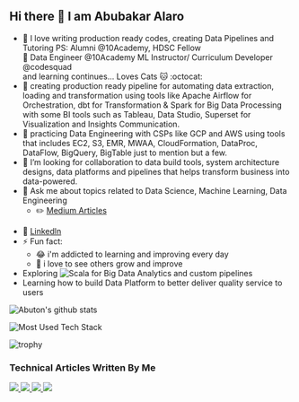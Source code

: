 ## Hi there 👋 I am Abubakar Alaro

- :book: I love writing production ready codes, creating Data Pipelines and Tutoring PS: Alumni @10Academy, HDSC Fellow <br>
                :eyes: Data Engineer @10Academy  ML Instructor/ Curriculum Developer @codesquad <br>
               and learning continues... Loves Cats 🐱 :octocat: 
- 🔭 creating production ready pipeline for automating data extraction, loading and transformation using tools like Apache Airflow for Orchestration, dbt for Transformation & Spark for Big Data Processing with some BI tools such as Tableau, Data Studio, Superset for Visualization and Insights Communication.
- 🌱 practicing Data Engineering with CSPs like GCP and AWS using tools that includes EC2, S3, EMR, MWAA, CloudFormation, DataProc, DataFlow, BigQuery, BigTable just to mention but a few.
- 👯 I’m looking for collaboration to data build tools, system architecture designs, data platforms and pipelines that helps transform business into data-powered.
- 💬 Ask me about topics related to Data Science, Machine Learning, Data Engineering
  - :pencil2: [Medium Articles](https://medium.com/@abuton)
<!--   - :bulb: [Tableau Dashboards](https://public.tableau.com/profile/abubakar.alaro3266#!/) -->
  - :office: [Linkedln](https://linkedin.com/in/abubakar-olayemi-alaro)
- ⚡ Fun fact: 
  - :joy: i'm addicted to learning and improving every day
  - :pencil: i love to see others grow and improve
- Exploring ![Scala](https://img.shields.io/badge/Scala-DC322F?style=for-the-badge&logo=scala&logoColor=white) for Big Data Analytics and custom pipelines
- Learning how to build Data Platform to better deliver quality service to users

<!--  ![Profile views](https://gpvc.arturio.dev/Abuton)   -->
 
 ![Abuton's github stats](https://github-readme-stats.vercel.app/api?username=Abuton&count_private=true&show_icons=true&theme=tokyonight&hide_rank=false&include_all_commits=true)
 
 ![Most Used Tech Stack](https://github-readme-stats.vercel.app/api/top-langs/?username=Abuton)
 
 ![trophy](https://github-profile-trophy.vercel.app/?username=Abuton)
 
 ### Technical Articles Written By Me
<a target="_blank" href="https://gtihub-readme-medium-recent-article.vercel.app/medium/@alaroabubakarolayemi_17412"><img src="https://github-readme-medium-recent-article.vercel.app/medium/@abuton/0">
<a target="_blank" href="https://gtihub-readme-medium-recent-article.vercel.app/medium/@alaroabubakarolayemi_17412"><img src="https://github-readme-medium-recent-article.vercel.app/medium/@abuton/1">
<a target="_blank" href="https://gtihub-readme-medium-recent-article.vercel.app/medium/@alaroabubakarolayemi_17412"><img src="https://github-readme-medium-recent-article.vercel.app/medium/@abuton/2">
<a target="_blank" href="https://gtihub-readme-medium-recent-article.vercel.app/medium/@alaroabubakarolayemi_17412"><img src="https://github-readme-medium-recent-article.vercel.app/medium/@abuton/3">
